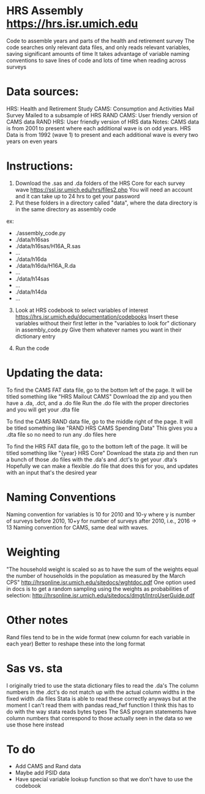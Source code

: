 # HRS Assembly https://hrs.isr.umich.edu
Code to assemble years and parts of the health and retirement survey
The code searches only relevant data files, and only reads relevant variables, saving significant amounts of time
It takes advantage of variable naming conventions to save lines of code and lots of time when reading across surveys


# Data sources:
HRS: Health and Retirement Study
CAMS: Consumption and Activities Mail Survey
	Mailed to a subsample of HRS
RAND CAMS: User friendly version of CAMS data
RAND HRS: User friendly version of HRS data
Notes: CAMS data is from 2001 to present where each additional wave is on odd years. HRS Data is from 1992 (wave 1) to present and each additional wave is every two years on even years

# Instructions:
1. Download the .sas and .da folders of the HRS Core for each survey wave https://ssl.isr.umich.edu/hrs/files2.php
	You will need an account and it can take up to 24 hrs to get your password
2. Put these folders in a directory called "data", where the data directory is in the same directory as assembly code

ex:
* ./assembly_code.py
* ./data/h16sas
* ./data/h16sas/H16A_R.sas
* ...
* ./data/h16da
* ./data/h16da/H16A_R.da
* ...
* ./data/h14sas
* ...
* ./data/h14da
* ...

3. Look at HRS codebook to select variables of interest https://hrs.isr.umich.edu/documentation/codebooks
	Insert these variables without their first letter in the "variables to look for" dictionary in assembly_code.py
	Give them whatever names you want in their dictionary entry

4. Run the code


# Updating the data: 
To find the CAMS FAT data file, go to the bottom left of the page. It will be titled something like "HRS Mailout CAMS"
Download the zip and you then have a .da, .dct, and a .do file
Run the .do file with the proper directories and you will get your .dta file

To find the CAMS RAND data file, go to the middle right of the page. It will be titled something like "RAND HRS CAMS Spending Data"
This gives you a .dta file so no need to run any .do files here

To find the HRS FAT data file, go to the bottom left of the page. It will be titled something like "{year} HRS Core"
Download the stata zip and then run a bunch of those .do files with the .da's and .dct's to get your .dta's
Hopefully we can make a flexible .do file that does this for you, and updates with an input that's the desired year


# Naming Conventions
Naming convention for variables is 10 for 2010 and 10-y where y is number of surveys before 2010, 10+y for number of surveys after 2010, i.e., 2016 -> 13
Naming convention for CAMS, same deal with waves. 

# Weighting
"The household weight is scaled so as to have the sum of the weights equal the number of households in the population as measured by the March CPS" http://hrsonline.isr.umich.edu/sitedocs/wghtdoc.pdf
One option used in docs is to get a random sampling using the weights as probabilities of selection: http://hrsonline.isr.umich.edu/sitedocs/dmgt/IntroUserGuide.pdf


# Other notes
Rand files tend to be in the wide format (new column for each variable in each year)
Better to reshape these into the long format

# Sas vs. sta
I originally tried to use the stata dictionary files to read the .da's
The column numbers in the .dct's do not match up with the actual column widths in the fixed width .da files
Stata is able to read these correctly anyways but at the moment I can't read them with pandas read_fwf function
	I think this has to do with the way stata reads bytes types
The SAS program statements have column numbers that correspond to those actually seen in the data so we use those here instead

# To do
* Add CAMS and Rand data
* Maybe add PSID data
* Have special variable lookup function so that we don't have to use the codebook


